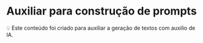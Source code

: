 # Auxiliar para construção de prompts

:bulb: Este conteúdo foi criado para auxiliar a geração de textos com auxilio de IA.

